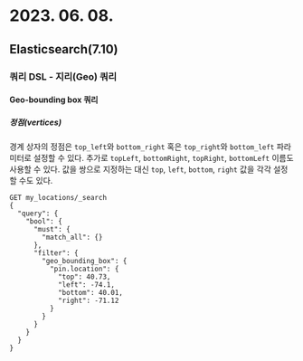 # 2023. 06. 08.

## Elasticsearch(7.10)

### 쿼리 DSL - 지리(Geo) 쿼리

#### Geo-bounding box 쿼리

##### 정점(vertices)

경계 상자의 정점은 `top_left`와 `bottom_right` 혹은 `top_right`와 `bottom_left` 파라미터로 설정할 수 있다. 추가로 `topLeft`, `bottomRight`, `topRight`, `bottomLeft` 이름도 사용할 수 있다. 값을 쌍으로 지정하는 대신 `top`, `left`, `bottom`, `right` 값을 각각 설정할 수도 있다.

```http
GET my_locations/_search
{
  "query": {
    "bool": {
      "must": {
        "match_all": {}
      },
      "filter": {
        "geo_bounding_box": {
          "pin.location": {
            "top": 40.73,
            "left": -74.1,
            "bottom": 40.01,
            "right": -71.12
          }
        }
      }
    }
  }
}
```

